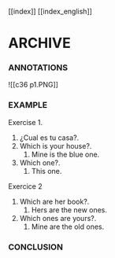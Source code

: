 
[[index]]
[[index_english]]


# ARCHIVE



### ANNOTATIONS
![[c36 p1.PNG]]

### EXAMPLE
Exercise 1.
1. ¿Cual es tu casa?.
1. Which is your house?.
	1. Mine is the blue one. 
2. Which one?.
	1. This one.

Exercice 2
1. Which are her book?.
	1. Hers are the new ones.
2. Which ones are yours?. 
	1. Mine are the old ones.


### CONCLUSION

